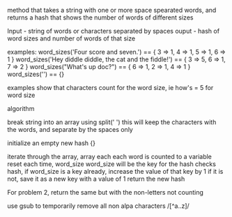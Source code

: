 method that takes a string with one or more space spearated words, and returns a hash that shows the number of words of different sizes

Input - string of words or characters separated by spaces
ouput - hash of word sizes and number of words of that size


examples:
word_sizes('Four score and seven.') == { 3 => 1, 4 => 1, 5 => 1, 6 => 1 }
word_sizes('Hey diddle diddle, the cat and the fiddle!') == { 3 => 5, 6 => 1, 7 => 2 }
word_sizes("What's up doc?") == { 6 => 1, 2 => 1, 4 => 1 }
word_sizes('') == {}

examples show that characters count for the word size, ie how's = 5 for word size


algorithm

break string into an array using split(' ')
  this will keep the characters with the words, and separate by the spaces only

initialize an empty new hash {}

iterate through the array, array each
each word is counted to a variable reset each time, word_size
word_size will be the key for the hash
checks hash, if word_size is a key already, increase the value of that key by 1
if it is not, save it as a new key with a value of 1
return the new hash


For problem 2, return the same but with the non-letters not counting

use gsub to temporarily remove all non alpa characters /[^a..z]/